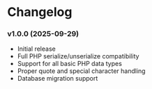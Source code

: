 # Changelog

### v1.0.0 (2025-09-29)
* Initial release
* Full PHP serialize/unserialize compatibility
* Support for all basic PHP data types
* Proper quote and special character handling
* Database migration support